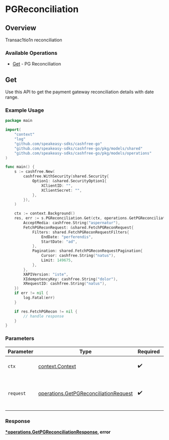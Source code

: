 # PGReconciliation

## Overview

Transac1tio1n reconciliation

### Available Operations

* [Get](#get) - PG Reconciliation

## Get

Use this API to get the payment gateway reconciliation details with date range.

### Example Usage

```go
package main

import(
	"context"
	"log"
	"github.com/speakeasy-sdks/cashfree-go"
	"github.com/speakeasy-sdks/cashfree-go/pkg/models/shared"
	"github.com/speakeasy-sdks/cashfree-go/pkg/models/operations"
)

func main() {
    s := cashfree.New(
        cashfree.WithSecurity(shared.Security{
            Option1: &shared.SecurityOption1{
                XClientID: "",
                XClientSecret: "",
            },
        }),
    )

    ctx := context.Background()
    res, err := s.PGReconciliation.Get(ctx, operations.GetPGReconciliationRequest{
        AcceptMedia: cashfree.String("aspernatur"),
        FetchPGReconRequest: &shared.FetchPGReconRequest{
            Filters: shared.FetchPGReconRequestFilters{
                EndDate: "perferendis",
                StartDate: "ad",
            },
            Pagination: shared.FetchPGReconRequestPagination{
                Cursor: cashfree.String("natus"),
                Limit: 149675,
            },
        },
        XAPIVersion: "iste",
        XIdempotencyKey: cashfree.String("dolor"),
        XRequestID: cashfree.String("natus"),
    })
    if err != nil {
        log.Fatal(err)
    }

    if res.FetchPGRecon != nil {
        // handle response
    }
}
```

### Parameters

| Parameter                                                                                      | Type                                                                                           | Required                                                                                       | Description                                                                                    |
| ---------------------------------------------------------------------------------------------- | ---------------------------------------------------------------------------------------------- | ---------------------------------------------------------------------------------------------- | ---------------------------------------------------------------------------------------------- |
| `ctx`                                                                                          | [context.Context](https://pkg.go.dev/context#Context)                                          | :heavy_check_mark:                                                                             | The context to use for the request.                                                            |
| `request`                                                                                      | [operations.GetPGReconciliationRequest](../../models/operations/getpgreconciliationrequest.md) | :heavy_check_mark:                                                                             | The request object to use for the request.                                                     |


### Response

**[*operations.GetPGReconciliationResponse](../../models/operations/getpgreconciliationresponse.md), error**

